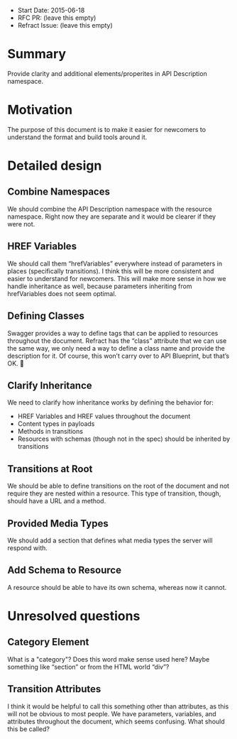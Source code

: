 - Start Date: 2015-06-18
- RFC PR: (leave this empty)
- Refract Issue: (leave this empty)

# Summary

Provide clarity and additional elements/properites in API Description namespace.

# Motivation

The purpose of this document is to make it easier for newcomers to understand the format and build tools around it.

# Detailed design

## Combine Namespaces

We should combine the API Description namespace with the resource namespace.
Right now they are separate and it would be clearer if they were not.

## HREF Variables

We should call them “hrefVariables” everywhere instead of parameters in places (specifically transitions).
I think this will be more consistent and easier to understand for newcomers.
This will make more sense in how we handle inheritance as well, because parameters inheriting from hrefVariables does not seem optimal.

## Defining Classes

Swagger provides a way to define tags that can be applied to resources throughout the document.
Refract has the “class” attribute that we can use the same way, we only need a way to define a class name and provide the description for it.
Of course, this won’t carry over to API Blueprint, but that’s OK.

## Clarify Inheritance

We need to clarify how inheritance works by defining the behavior for:

* HREF Variables and HREF values throughout the document
* Content types in payloads
* Methods in transitions
* Resources with schemas (though not in the spec) should be inherited by transitions

## Transitions at Root

We should be able to define transitions on the root of the document and not require they are nested within a resource.
This type of transition, though, should have a URL and a method.

## Provided Media Types

We should add a section that defines what media types the server will respond with.

## Add Schema to Resource

A resource should be able to have its own schema, whereas now it cannot.

# Unresolved questions

## Category Element

What is a "category"?
Does this word make sense used here?
Maybe something like “section” or from the HTML world “div”?

## Transition Attributes

I think it would be helpful to call this something other than attributes, as this will not be obvious to most people.
We have parameters, variables, and attributes throughout the document, which seems confusing.
What should this be called?
